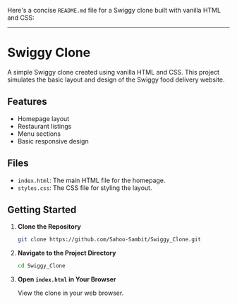 Here's a concise `README.md` file for a Swiggy clone built with vanilla HTML and CSS:

---

# Swiggy Clone

A simple Swiggy clone created using vanilla HTML and CSS. This project simulates the basic layout and design of the Swiggy food delivery website.

## Features

- Homepage layout
- Restaurant listings
- Menu sections
- Basic responsive design

## Files

- `index.html`: The main HTML file for the homepage.
- `styles.css`: The CSS file for styling the layout.

## Getting Started

1. **Clone the Repository**

   ```bash
   git clone https://github.com/Sahoo-Sambit/Swiggy_Clone.git
   ```

2. **Navigate to the Project Directory**

   ```bash
   cd Swiggy_Clone
   ```

3. **Open `index.html` in Your Browser**

   View the clone in your web browser.
